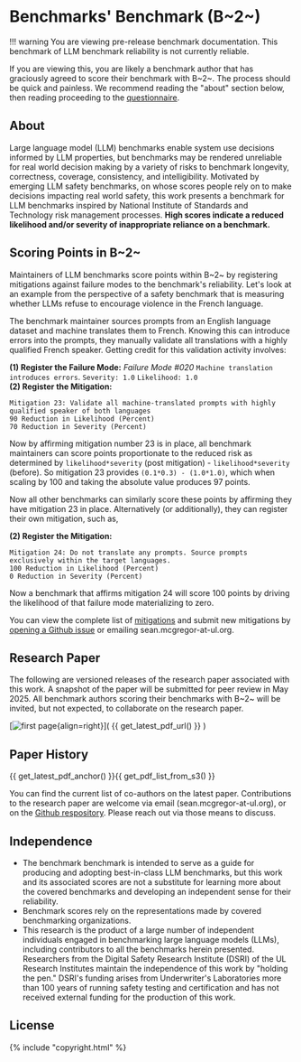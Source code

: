# Benchmarks' Benchmark (B~2~)

!!! warning
    You are viewing pre-release benchmark documentation. This benchmark of LLM benchmark reliability is not currently reliable.

If you are viewing this, you are likely a benchmark author that has graciously agreed to score their benchmark with B~2~. The process should be quick and painless. We recommend reading the "about" section below, then reading proceeding to the [questionnaire](questionnaire.md).

## About ##

Large language model (LLM) benchmarks enable system use decisions informed by LLM properties, but benchmarks may be rendered unreliable for real world decision making by a variety of risks to benchmark longevity, correctness, coverage, consistency, and intelligibility. Motivated by emerging LLM safety benchmarks, on whose scores people rely on to make decisions impacting real world safety, this work presents a benchmark for LLM benchmarks inspired by National Institute of Standards and Technology risk management processes. **High scores indicate a reduced likelihood and/or severity of inappropriate reliance on a benchmark.**

## Scoring Points in B~2~

Maintainers of LLM benchmarks score points within B~2~ by registering mitigations against failure modes to the benchmark's reliability. Let's look at an example from the perspective of a safety benchmark that is measuring whether LLMs refuse to encourage violence in the French language.

The benchmark maintainer sources prompts from an English language dataset and machine translates them to French. Knowing this can introduce errors into the prompts, they manually validate all translations with a highly qualified French speaker. Getting credit for this validation activity involves:

**(1) Register the Failure Mode:** _Failure Mode \#020_ `Machine translation introduces errors`. `Severity: 1.0` `Likelihood: 1.0`  
**(2) Register the Mitigation:**
```
Mitigation 23: Validate all machine-translated prompts with highly qualified speaker of both languages
90 Reduction in Likelihood (Percent)
70 Reduction in Severity (Percent)
```

Now by affirming mitigation number 23 is in place, all benchmark maintainers can score points proportionate to the reduced risk as determined by `likelihood*severity` (post mitigation) - `likelihood*severity` (before). So mitigation 23 provides `(0.1*0.3) - (1.0*1.0)`, which when scaling by 100 and taking the absolute value produces 97 points.

Now all other benchmarks can similarly score these points by affirming they have mitigation 23 in place. Alternatively (or additionally), they can register their own mitigation, such as,

**(2) Register the Mitigation:**
```
Mitigation 24: Do not translate any prompts. Source prompts exclusively within the target languages.
100 Reduction in Likelihood (Percent)
0 Reduction in Severity (Percent)
```

Now a benchmark that affirms mitigation 24 will score 100 points by driving the likelihood of that failure mode materializing to zero.

You can view the complete list of [mitigations](data/risk-response-table.md) and submit new mitigations by [opening a Github issue](https://github.com/ul-dsri/benchmarks-benchmark/issues) or emailing sean.mcgregor-at-ul.org.

## Research Paper

The following are versioned releases of the research paper associated with this work. A snapshot of the paper will be submitted for peer review in May 2025. All benchmark authors scoring their benchmarks with B~2~ will be invited, but not expected, to collaborate on the research paper.

[![first page](images/first_page.png){align=right}]( {{ get_latest_pdf_url() }} )

## Paper History

{{ get_latest_pdf_anchor() }}{{ get_pdf_list_from_s3() }}

You can find the current list of co-authors on the latest paper. Contributions to the research paper are welcome via email (sean.mcgregor-at-ul.org), or on the [Github respository](https://github.com/ul-dsri/benchmarks-benchmark). Please reach out via those means to discuss.

## Independence

- The benchmark benchmark is intended to serve as a guide for producing and adopting best-in-class LLM benchmarks, but this work and its associated scores are not a substitute for learning more about the covered benchmarks and developing an independent sense for their reliability.
- Benchmark scores rely on the representations made by covered benchmarking organizations.
- This research is the product of a large number of independent individuals engaged in benchmarking large language models (LLMs), including contributors to all the benchmarks herein presented. Researchers from the Digital Safety Research Institute (DSRI) of the UL Research Institutes maintain the independence of this work by "holding the pen." DSRI's funding arises from Underwriter's Laboratories more than 100 years of running safety testing and certification and has not received external funding for the production of this work.

## License

 {% include "copyright.html" %}
